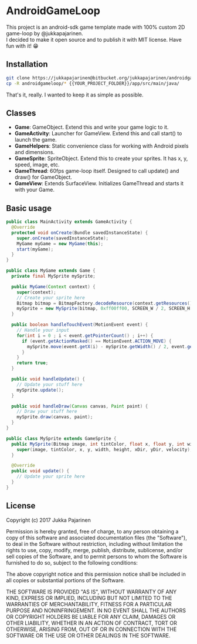 # AndroidGameLoop
This project is an android-sdk game template made with 100% custom 2D game-loop by @jukkapajarinen.  
I decided to make it open source and to publish it with MIT license. Have fun with it! :grin:

## Installation
```bash
git clone https://jukkapajarinen@bitbucket.org/jukkapajarinen/androidgameloop.git
cp -R androidgameloop/* {{YOUR_PROJECT_FOLDER}}/app/src/main/java/
```
That's it, really. I wanted to keep it as simple as possible.

## Classes
* **Game**: GameObject. Extend this and write your game logic to it.
* **GameActivity**: Launcher for GameView. Extend this and call start() to launch the game.
* **GameHelpers**: Static convenience class for working with Android pixels and dimensions.
* **GameSprite**: SpriteObject. Extend this to create your sprites. It has x, y, speed, image, etc.
* **GameThread**: 60fps game-loop itself. Designed to call update() and draw() for GameObject.
* **GameView**: Extends SurfaceView. Initializes GameThread and starts it with your Game.

## Basic usage
```java
public class MainActivity extends GameActivity {
  @Override
  protected void onCreate(Bundle savedInstanceState) {
    super.onCreate(savedInstanceState);
    MyGame myGame = new MyGame(this);
    start(myGame);
  }
}
```
```java
public class MyGame extends Game {
  private final MySprite mySprite;

  public MyGame(Context context) {
    super(context);
    // Create your sprite here
    Bitmap bitmap = BitmapFactory.decodeResource(context.getResources(), R.drawable.sprite);
    mySprite = new MySprite(bitmap, 0xff00ff00, SCREEN_W / 2, SCREEN_H / 2, dp(21), dp(21), 1, 1, 5);
  }

  public boolean handleTouchEvent(MotionEvent event) {
    // Handle your input
    for(int i = 0 ; i < event.getPointerCount() ; i++) {
      if (event.getActionMasked() == MotionEvent.ACTION_MOVE) {
        mySprite.move(event.getX(i) - mySprite.getWidth() / 2, event.getY(i) - mySprite.getHeight() / 2);
      }
    }
    return true;
  }

  public void handleUpdate() {
    // Update your stuff here
    mySprite.update();
  }

  public void handleDraw(Canvas canvas, Paint paint) {
    // Draw your stuff here
    mySprite.draw(canvas, paint);
  }
}
```
```java
public class MySprite extends GameSprite {
  public MySprite(Bitmap image, int tintColor, float x, float y, int width, int height, float xDir, float yDir, float velocity) {
    super(image, tintColor, x, y, width, height, xDir, yDir, velocity);
  }

  @Override
  public void update() {
    // Update your sprite here
  }
}
```

## License

Copyright (c) 2017 Jukka Pajarinen

Permission is hereby granted, free of charge, to any person obtaining a copy of this software and associated documentation files (the "Software"), to deal in the Software without restriction, including without limitation the rights to use, copy, modify, merge, publish, distribute, sublicense, and/or sell copies of the Software, and to permit persons to whom the Software is furnished to do so, subject to the following conditions:

The above copyright notice and this permission notice shall be included in all copies or substantial portions of the Software.

THE SOFTWARE IS PROVIDED "AS IS", WITHOUT WARRANTY OF ANY KIND, EXPRESS OR IMPLIED, INCLUDING BUT NOT LIMITED TO THE WARRANTIES OF MERCHANTABILITY, FITNESS FOR A PARTICULAR PURPOSE AND NONINFRINGEMENT. IN NO EVENT SHALL THE AUTHORS OR COPYRIGHT HOLDERS BE LIABLE FOR ANY CLAIM, DAMAGES OR OTHER LIABILITY, WHETHER IN AN ACTION OF CONTRACT, TORT OR OTHERWISE, ARISING FROM, OUT OF OR IN CONNECTION WITH THE SOFTWARE OR THE USE OR OTHER DEALINGS IN THE SOFTWARE.